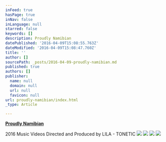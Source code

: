 ```yaml
---
inFeed: true
hasPage: true
inNav: false
inLanguage: null
starred: false
keywords: []
description: Proudly Namibian
datePublished: '2016-04-09T15:08:55.763Z'
dateModified: '2016-04-09T15:08:47.760Z'
title: ''
author: []
sourcePath: _posts/2016-04-09-proudly-namibian.md
published: true
authors: []
publisher:
  name: null
  domain: null
  url: null
  favicon: null
url: proudly-namibian/index.html
_type: Article

---
```

[**Proudly Namibian**][0]

2016 Music Videos Directed and Produced by LILA - TONETIC
![](https://the-grid-user-content.s3-us-west-2.amazonaws.com/88b9dadd-9782-4130-8894-c3f5de799c58.jpg)
![](https://the-grid-user-content.s3-us-west-2.amazonaws.com/7345cf41-d93f-4ffd-92cf-0da2f39ce97e.jpg)
![](https://the-grid-user-content.s3-us-west-2.amazonaws.com/63802872-9e8a-4cf7-99c5-fd41967a6e0c.jpg)
![](https://the-grid-user-content.s3-us-west-2.amazonaws.com/0ba7ad16-0727-4881-ac46-79053fd2546d.jpg)

[0]: null